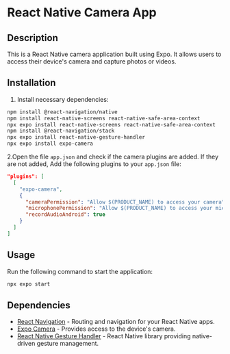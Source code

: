 # React Native Camera App

## Description

This is a React Native camera application built using Expo. It allows users to access their device's camera and capture photos or videos. 

## Installation

1. Install necessary dependencies:

```bash
npm install @react-navigation/native
npm install react-native-screens react-native-safe-area-context
npx expo install react-native-screens react-native-safe-area-context
npm install @react-navigation/stack
npx expo install react-native-gesture-handler
npx expo install expo-camera
```

2.Open the file `app.json` and check if the camera plugins are added. If they are not added, Add the following plugins to your `app.json` file:  

```json
"plugins": [
  [
    "expo-camera",
    {
      "cameraPermission": "Allow $(PRODUCT_NAME) to access your camera",
      "microphonePermission": "Allow $(PRODUCT_NAME) to access your microphone",
      "recordAudioAndroid": true
    }
  ]
]
```

## Usage

Run the following command to start the application:

```bash
npx expo start
```

## Dependencies

- [React Navigation](https://reactnavigation.org/) - Routing and navigation for your React Native apps.
- [Expo Camera](https://docs.expo.dev/versions/latest/sdk/camera/) - Provides access to the device's camera.
- [React Native Gesture Handler](https://docs.expo.dev/versions/latest/sdk/gesture-handler/) - React Native library providing native-driven gesture management.

